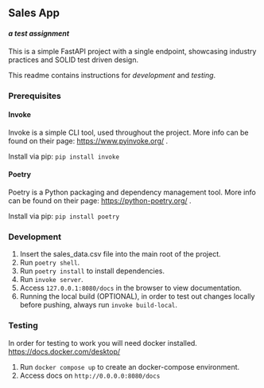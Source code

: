 ## Sales App
#### _a test assignment_

This is a simple FastAPI project with a single endpoint, showcasing industry practices and SOLID test driven design.

This readme contains instructions for *development* and *testing*.

### Prerequisites

#### Invoke
Invoke is a simple CLI tool, used throughout the project. 
More info can be found on their page: https://www.pyinvoke.org/ .

Install via pip: `pip install invoke`

#### Poetry

Poetry is a Python packaging and dependency management tool.
More info can be found on their page: https://python-poetry.org/ .

Install via pip: `pip install poetry`


### Development

1. Insert the sales_data.csv file into the main root of the project.
2. Run `poetry shell`.
3. Run `poetry install` to install dependencies.
4. Run `invoke server`.
5. Access `127.0.0.1:8080/docs` in the browser to view documentation.
6. Running the local build (OPTIONAL), in order to test out changes locally before
   pushing, always run `invoke build-local`.

### Testing

In order for testing to work you will need docker installed.
https://docs.docker.com/desktop/

1. Run `docker compose up` to create an docker-compose environment.
2. Access docs on `http://0.0.0.0:8080/docs`

